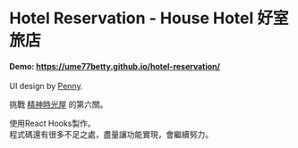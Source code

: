 # Hotel Reservation - House Hotel 好室旅店
#### Demo: https://ume77betty.github.io/hotel-reservation/


UI design by [Penny](https://challenge.thef2e.com/user/2232).

挑戰 [精神時光屋](https://challenge.thef2e.com/) 的第六關。

使用React Hooks製作。
<br/>
程式碼還有很多不足之處，盡量讓功能實現，會繼續努力。
